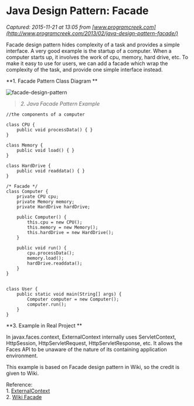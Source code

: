 # Java Design Pattern: Facade

_Captured: 2015-11-21 at 13:05 from [www.programcreek.com](http://www.programcreek.com/2013/02/java-design-pattern-facade/)_

Facade design pattern hides complexity of a task and provides a simple interface. A very good example is the startup of a computer. When a computer starts up, it involves the work of cpu, memory, hard drive, etc. To make it easy to use for users, we can add a facade which wrap the complexity of the task, and provide one simple interface instead.

**1\. Facade Pattern Class Diagram **

![facade-design-pattern](http://www.programcreek.com/wp-content/uploads/2013/02/facade-design-pattern1.png)

> _2. Java Facade Pattern Example_
    
    
    //the components of a computer
     
    class CPU {
        public void processData() { }
    }
     
    class Memory {
        public void load() { }
    }
     
    class HardDrive {
        public void readdata() { }
    }
     
    /* Facade */
    class Computer {
        private CPU cpu;
        private Memory memory;
        private HardDrive hardDrive;
     
        public Computer() {
            this.cpu = new CPU();
            this.memory = new Memory();
            this.hardDrive = new HardDrive();
        }
     
        public void run() {
            cpu.processData();
            memory.load();
            hardDrive.readdata();
        }
    }
     
     
    class User {
        public static void main(String[] args) {
            Computer computer = new Computer();
            computer.run();
        }
    }

**3\. Example in Real Project **

In javax.faces.context, ExternalContext internally uses ServletContext, HttpSession, HttpServletRequest, HttpServletResponse, etc. It allows the Faces API to be unaware of the nature of its containing application environment.

This example is based on Facade design pattern in Wiki, so the credit is given to Wiki.

Reference:  
1\. [ExternalContext](http://docs.oracle.com/javaee/6/api/javax/faces/context/ExternalContext.html)  
2\. [Wiki Facade](http://en.wikipedia.org/wiki/Facade_pattern)
